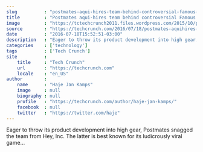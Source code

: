 ```yaml
---
slug          : "postmates-aqui-hires-team-behind-controversial-famous-game"
title         : "Postmates aqui-hires team behind controversial Famous game"
image         : "https://tctechcrunch2011.files.wordpress.com/2015/10/pop.png?w=764&h=400&crop=1"
source        : "https://techcrunch.com/2016/07/18/postmates-aquihires-hey/"
date          : "2016-07-18T15:52:51-03:00"
description   : "Eager to throw its product development into high gear, Postmates snagged the team from Hey, Inc. The latter is best known for its ludicrously viral game..."
categories    : ['technology']
tags          : ['Tech Crunch']
site          :
    title     : "Tech Crunch"
    url       : "https://techcrunch.com"
    locale    : "en_US"
author        :
    name      : "Haje Jan Kamps"
    image     : null
    biography : null
    profile   : "https://techcrunch.com/author/haje-jan-kamps/"
    facebook  : null
    twitter   : "https://twitter.com/haje"
---
```


Eager to throw its product development into high gear, Postmates snagged the team from Hey, Inc. The latter is best known for its ludicrously viral game...
